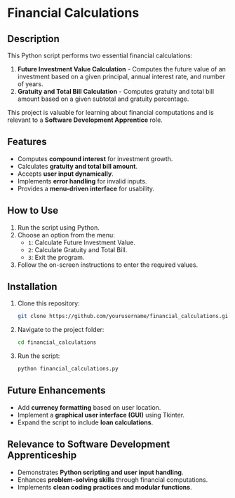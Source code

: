 # Financial Calculations

## Description
This Python script performs two essential financial calculations:
1. **Future Investment Value Calculation** - Computes the future value of an investment based on a given principal, annual interest rate, and number of years.
2. **Gratuity and Total Bill Calculation** - Computes gratuity and total bill amount based on a given subtotal and gratuity percentage.

This project is valuable for learning about financial computations and is relevant to a **Software Development Apprentice** role.

## Features
- Computes **compound interest** for investment growth.
- Calculates **gratuity and total bill amount**.
- Accepts **user input dynamically**.
- Implements **error handling** for invalid inputs.
- Provides a **menu-driven interface** for usability.

## How to Use
1. Run the script using Python.
2. Choose an option from the menu:
   - `1`: Calculate Future Investment Value.
   - `2`: Calculate Gratuity and Total Bill.
   - `3`: Exit the program.
3. Follow the on-screen instructions to enter the required values.

## Installation
1. Clone this repository:
   ```bash
   git clone https://github.com/yourusername/financial_calculations.git
   ```
2. Navigate to the project folder:
   ```bash
   cd financial_calculations
   ```
3. Run the script:
   ```bash
   python financial_calculations.py
   ```

## Future Enhancements
- Add **currency formatting** based on user location.
- Implement a **graphical user interface (GUI)** using Tkinter.
- Expand the script to include **loan calculations**.

## Relevance to Software Development Apprenticeship
- Demonstrates **Python scripting and user input handling**.
- Enhances **problem-solving skills** through financial computations.
- Implements **clean coding practices and modular functions**.

